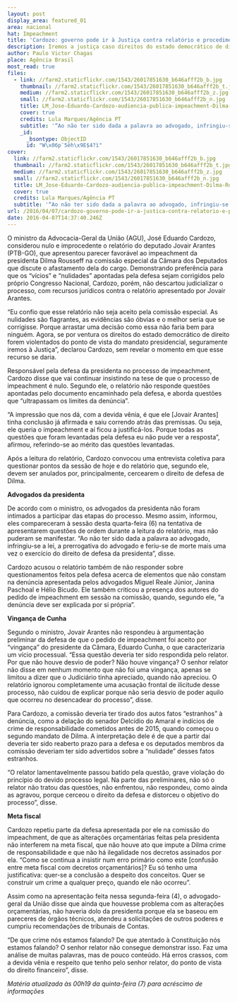 ```yaml
---
layout: post
display_area: featured_01
area: nacional
hat: Impeachment
title: 'Cardozo: governo pode ir à Justiça contra relatório e procedimentos da comissão'
description: Iremos a justiça caso direitos do estado democrático de direito sejam violados
author: Paulo Victor Chagas
place: Agência Brasil
most_read: true
files:
  - link: //farm2.staticflickr.com/1543/26017851630_b646afff2b_b.jpg
    thumbnail: //farm2.staticflickr.com/1543/26017851630_b646afff2b_t.jpg
    medium: //farm2.staticflickr.com/1543/26017851630_b646afff2b_z.jpg
    small: //farm2.staticflickr.com/1543/26017851630_b646afff2b_n.jpg
    title: LM_Jose-Eduardo-Cardozo-audiencia-publica-impeachment-Dilma-Rousseff_01304042016.jpg
    cover: true
    credits: Lula Marques/Agência PT
    subtitle: '“Ao não ter sido dada a palavra ao advogado, infringiu-se a lei, a prerrogativa do advogado  e feriu-se de morte mais uma vez o exercício do direito de defesa da presidenta”'
    _id:
      _bsontype: ObjectID
      id: "W\x06p¨5èh\x9E$4?ì"
cover:
  link: //farm2.staticflickr.com/1543/26017851630_b646afff2b_b.jpg
  thumbnail: //farm2.staticflickr.com/1543/26017851630_b646afff2b_t.jpg
  medium: //farm2.staticflickr.com/1543/26017851630_b646afff2b_z.jpg
  small: //farm2.staticflickr.com/1543/26017851630_b646afff2b_n.jpg
  title: LM_Jose-Eduardo-Cardozo-audiencia-publica-impeachment-Dilma-Rousseff_01304042016.jpg
  cover: true
  credits: Lula Marques/Agência PT
  subtitle: '“Ao não ter sido dada a palavra ao advogado, infringiu-se a lei, a prerrogativa do advogado  e feriu-se de morte mais uma vez o exercício do direito de defesa da presidenta”'
url: /2016/04/07/cardozo-governo-pode-ir-a-justica-contra-relatorio-e-procedimentos-da-comissao/
date: 2016-04-07T14:37:40.246Z
---
```

<p>O ministro da Advocacia-Geral da Uni&atilde;o (AGU), Jos&eacute; Eduardo Cardozo, considerou nulo e improcedente o relat&oacute;rio do deputado Jovair Arantes (PTB-GO), que apresentou parecer favor&aacute;vel ao impeachment da presidenta Dilma Rousseff na comiss&atilde;o especial da C&acirc;mara dos Deputados que discute o afastamento dela do cargo. Demonstrando prefer&ecirc;ncia para que os &ldquo;v&iacute;cios&rdquo; e &ldquo;nulidades&rdquo; apontadas pela defesa sejam corrigidos pelo pr&oacute;prio Congresso Nacional, Cardozo, por&eacute;m, n&atilde;o descartou judicializar o processo, com recursos jur&iacute;dicos contra o relat&oacute;rio apresentado por Jovair Arantes.</p>

<p>&ldquo;Eu confio que esse relat&oacute;rio n&atilde;o seja aceito pela comiss&atilde;o especial. As nulidades s&atilde;o flagrantes, as evid&ecirc;ncias s&atilde;o &oacute;bvias e o melhor seria que se corrigisse. Porque arrastar uma decis&atilde;o como essa n&atilde;o faria bem para ningu&eacute;m. Agora, se por ventura os direitos do estado democr&aacute;tico de direito forem violentados do ponto de vista do mandato presidencial, seguramente iremos &agrave; Justi&ccedil;a&rdquo;, declarou Cardozo, sem revelar o momento em que esse recurso se daria.</p>

<p>Respons&aacute;vel pela defesa da presidenta no processo de impeachment, Cardozo disse que vai continuar insistindo na tese de que o processo de impeachment &eacute; nulo. Segundo ele, o relat&oacute;rio n&atilde;o responde quest&otilde;es apontadas pelo documento encaminhado pela defesa, e aborda quest&otilde;es que &ldquo;ultrapassam os limites da den&uacute;ncia&rdquo;.</p>

<p>&ldquo;A impress&atilde;o que nos d&aacute;, com a devida v&ecirc;nia, &eacute; que ele [Jovair Arantes] tinha conclus&atilde;o j&aacute; afirmada e saiu correndo atr&aacute;s das premissas. Ou seja, ele queria o impeachment e a&iacute; ficou a justific&aacute;-los. Porque todas as quest&otilde;es que foram levantadas pela defesa eu n&atilde;o pude ver a resposta&rdquo;, afirmou, referindo-se ao m&eacute;rito das quest&otilde;es levantadas.</p>

<p>Ap&oacute;s a leitura do relat&oacute;rio, Cardozo convocou uma entrevista coletiva para questionar pontos da sess&atilde;o de hoje e do relat&oacute;rio que, segundo ele, devem ser anulados por, principalmente, cercearem o direito de defesa de Dilma.</p>

<p><strong>Advogados da presidenta</strong></p>

<p>De acordo com o ministro, os advogados da presidenta n&atilde;o foram intimados a participar das etapas do processo. Mesmo assim, informou, eles compareceram &agrave; sess&atilde;o desta quarta-feira (6) na tentativa de apresentarem quest&otilde;es de ordem durante a leitura do relat&oacute;rio, mas n&atilde;o puderam se manifestar. &ldquo;Ao n&atilde;o ter sido dada a palavra ao advogado, infringiu-se a lei, a prerrogativa do advogado e feriu-se de morte mais uma vez o exerc&iacute;cio do direito de defesa da presidenta&rdquo;, disse.</p>

<p>Cardozo acusou o relat&oacute;rio tamb&eacute;m de n&atilde;o responder sobre questionamentos feitos pela defesa acerca de elementos que n&atilde;o constam na den&uacute;ncia apresentada pelos advogados Miguel Reale J&uacute;nior, Janina Paschoal e H&eacute;lio Bicudo. Ele tamb&eacute;m criticou a presen&ccedil;a dos autores do pedido de impeachment em sess&atilde;o na comiss&atilde;o, quando, segundo ele, &ldquo;a den&uacute;ncia deve ser explicada por si pr&oacute;pria&rdquo;.</p>

<p><strong>Vingan&ccedil;a de Cunha</strong></p>

<p>Segundo o ministro, Jovair Arantes n&atilde;o respondeu &agrave; argumenta&ccedil;&atilde;o preliminar da defesa de que o pedido de impeachment foi aceito por &ldquo;vingan&ccedil;a&rdquo; do presidente da C&acirc;mara, Eduardo Cunha, o que caracterizaria um v&iacute;cio processual. &ldquo;Essa quest&atilde;o deveria ter sido respondida pelo relator. Por que n&atilde;o houve desvio de poder? N&atilde;o houve vingan&ccedil;a? O senhor relator n&atilde;o disse em nenhum momento que n&atilde;o foi uma vingan&ccedil;a, apenas se limitou a dizer que o Judici&aacute;rio tinha apreciado, quando n&atilde;o apreciou. O relat&oacute;rio ignorou completamente uma acusa&ccedil;&atilde;o frontal de ilicitude desse processo, n&atilde;o cuidou de explicar porque n&atilde;o seria desvio de poder aquilo que ocorreu no desencadear do processo&rdquo;, disse.</p>

<p>Para Cardozo, a comiss&atilde;o deveria ter tirado dos autos fatos &ldquo;estranhos&rdquo; &agrave; den&uacute;ncia, como a dela&ccedil;&atilde;o do senador Delc&iacute;dio do Amaral e ind&iacute;cios de crime de responsabilidade cometidos antes de 2015, quando come&ccedil;ou o segundo mandato de Dilma. A interpreta&ccedil;&atilde;o dele &eacute; de que a partir da&iacute; deveria ter sido reaberto prazo para a defesa e os deputados membros da comiss&atilde;o deveriam ter sido advertidos sobre a &ldquo;nulidade&rdquo; desses fatos estranhos.</p>

<p>&ldquo;O relator lamentavelmente passou batido pela quest&atilde;o, grave viola&ccedil;&atilde;o do princ&iacute;pio do devido processo legal. Na parte das preliminares, n&atilde;o s&oacute; o relator n&atilde;o tratou das quest&otilde;es, n&atilde;o enfrentou, n&atilde;o respondeu, como ainda as agravou, porque cerceou o direito da defesa e distorceu o objetivo do processo&rdquo;, disse.</p>

<p><strong>Meta fiscal</strong></p>

<p>Cardozo repetiu parte da defesa apresentada por ele na comiss&atilde;o do impeachment, de que as altera&ccedil;&otilde;es or&ccedil;ament&aacute;rias feitas pela presidenta n&atilde;o interferem na meta fiscal, que n&atilde;o houve ato que impute a Dilma crime de responsabilidade e que n&atilde;o h&aacute; ilegalidade nos decretos assinados por ela. &ldquo;Como se continua a insistir num erro prim&aacute;rio como este [confus&atilde;o entre meta fiscal com decretos or&ccedil;ament&aacute;rios]? Eu s&oacute; tenho uma justificativa: quer-se a conclus&atilde;o a despeito dos conceitos. Quer se construir um crime a qualquer pre&ccedil;o, quando ele n&atilde;o ocorreu&rdquo;.</p>

<p>Assim como na apresenta&ccedil;&atilde;o feita nessa segunda-feira (4), o advogado-geral da Uni&atilde;o disse que ainda que houvesse problema com as altera&ccedil;&otilde;es or&ccedil;ament&aacute;rias, n&atilde;o haveria dolo da presidenta porque ela se baseou em pareceres de &oacute;rg&atilde;os t&eacute;cnicos, atendeu a solicita&ccedil;&otilde;es de outros poderes e cumpriu recomenda&ccedil;&otilde;es de tribunais de Contas.</p>

<p>&ldquo;De que crime n&oacute;s estamos falando? De que atentado &agrave; Constitui&ccedil;&atilde;o n&oacute;s estamos falando? O senhor relator n&atilde;o consegue demonstrar isso. Faz uma an&aacute;lise de muitas palavras, mas de pouco conte&uacute;do. H&aacute; erros crassos, com a devida v&ecirc;nia e respeito que tenho pelo senhor relator, do ponto de vista do direito financeiro&rdquo;, disse.</p>

<p><em>Mat&eacute;ria atualizada &agrave;s 00h19 da quinta-feira (7) para acr&eacute;scimo de informa&ccedil;&otilde;es</em></p>


